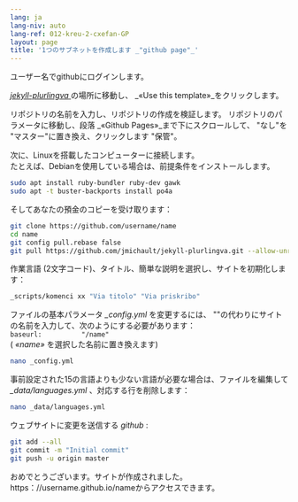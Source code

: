 ```yaml
---
lang: ja
lang-niv: auto
lang-ref: 012-kreu-2-cxefan-GP
layout: page
title: '1つのサブネットを作成します _"github page"_'
---
```


ユーザー名でgithubにログインします。  

 [ _jekyll-plurlingva_ ](https://github.com/jmichault/jekyll-plurlingva)の場所に移動し、 _«Use this template»_をクリックします。

リポジトリの名前を入力し、リポジトリの作成を検証します。
リポジトリのパラメータに移動し、段落 _«Github Pages»_まで下にスクロールして、 "なし"を "マスター"に置き換え、クリックします "保管"。

次に、Linuxを搭載したコンピューターに接続します。  
たとえば、Debianを使用している場合は、前提条件をインストールします。
```bash
sudo apt install ruby-bundler ruby-dev gawk
sudo apt -t buster-backports install po4a
```

そしてあなたの預金のコピーを受け取ります：
```bash
git clone https://github.com/username/name
cd name
git config pull.rebase false
git pull https://github.com/jmichault/jekyll-plurlingva.git --allow-unrelated-histories
```

作業言語 (2文字コード)、タイトル、簡単な説明を選択し、サイトを初期化します：
```bash
_scripts/komenci xx "Via titolo" "Via priskribo"
```

ファイルの基本パラメータ _\_config.yml_ を変更するには、 ""の代わりにサイトの名前を入力して、次のようにする必要があります：  
    `baseurl:          "/name"`  
    ( _«name»_ を選択した名前に置き換えます)
```bash
nano _config.yml
```

事前設定された15の言語よりも少ない言語が必要な場合は、ファイルを編集して _\_data/languages.yml_ 、対応する行を削除します：
```bash
nano _data/languages.yml
```

ウェブサイトに変更を送信する _github_ :
```bash
git add --all
git commit -m "Initial commit"
git push -u origin master
```

おめでとうございます。サイトが作成されました。https：//username.github.io/nameからアクセスできます。

